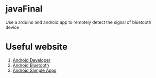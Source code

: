 # javaFinal
Use a arduino and android app to remotely detect the signal of bluetooth device
# Useful website
1. [Android Developer](https://developer.android.com/guide/index.html)
2. [Android Bluetooth](https://developer.android.com/guide/topics/connectivity/bluetooth.html)
3. [Android Sample Apps](https://developer.android.com/samples/index.html)